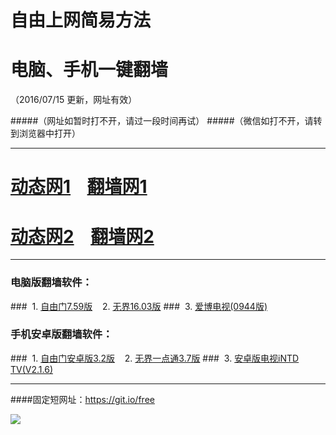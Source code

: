 # 自由上网简易方法
# 电脑、手机一键翻墙
（2016/07/15 更新，网址有效）

#####（网址如暂时打不开，请过一段时间再试）
#####（微信如打不开，请转到浏览器中打开）

***

# <a href="http://d3k7583jhzp68f.cloudfront.net/fqtz.php?tz=dt?id=1" target="_blank">动态网1</a>&nbsp;&nbsp;&nbsp;&nbsp;<a href="http://d3k7583jhzp68f.cloudfront.net/fqtz.php?tz=fq?id=1" target="_blank">翻墙网1</a>

# <a href="http://d3k7583jhzp68f.cloudfront.net/fqtz.php?tz=dt?id=2" target="_blank">动态网2</a>&nbsp;&nbsp;&nbsp;&nbsp;<a href="http://d3k7583jhzp68f.cloudfront.net/fqtz.php?tz=fq?id=2" target="_blank">翻墙网2</a>

***


### 电脑版翻墙软件：
###&nbsp;&nbsp;1. <a href="https://d23aci1xbfhhbf.cloudfront.net/fgget.php?fid=fg759p.zip" target="_blank">自由门7.59版</a>&nbsp;&nbsp;&nbsp;&nbsp;2. <a href="https://d23aci1xbfhhbf.cloudfront.net/fgget.php?fid=U1603.zip" target="_blank">无界16.03版</a>
###&nbsp;&nbsp;3. <a href="https://d23aci1xbfhhbf.cloudfront.net/fgget.php?fid=GreeniPPOTV_Setup_Ver12Build944b.zip" target="_blank">爱博电视(0944版)</a>

### 手机安卓版翻墙软件：
###&nbsp;&nbsp;1. <a href="https://d23aci1xbfhhbf.cloudfront.net/fgget.php?fid=fgma32.apk" target="_blank">自由门安卓版3.2版</a>&nbsp;&nbsp;&nbsp;&nbsp;2. <a href="https://d23aci1xbfhhbf.cloudfront.net/fgget.php?fid=um3.7.apk" target="_blank">无界一点通3.7版</a>
###&nbsp;&nbsp;3. <a href="https://d23aci1xbfhhbf.cloudfront.net/fgget.php?fid=iNTD_TV.apk" target="_blank">安卓版电视iNTD TV(V2.1.6)</a>

***

####固定短网址：https://git.io/free

<p><img src="https://d23aci1xbfhhbf.cloudfront.net/pic/yjfq-20160207.png"></p> 
